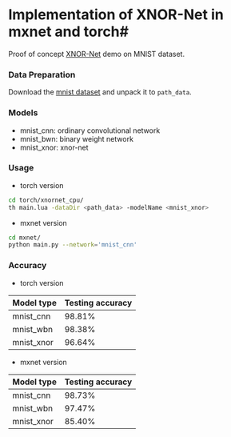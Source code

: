 # Implementation of XNOR-Net in mxnet and torch#

Proof of concept [XNOR-Net](https://github.com/allenai/XNOR-Net.git) demo on MNIST dataset.

### Data Preparation ###
Download the [mnist dataset](http://yann.lecun.com/exdb/mnist/) and unpack it to `path_data`.

### Models ###
* mnist_cnn: ordinary convolutional network
* mnist_bwn: binary weight network
* mnist_xnor: xnor-net

### Usage ###
* torch version
```bash
cd torch/xnornet_cpu/
th main.lua -dataDir <path_data> -modelName <mnist_xnor>
```

* mxnet version
```bash
cd mxnet/
python main.py --network='mnist_cnn'
```
### Accuracy ###
* torch version

| Model type | Testing accuracy |
| ------------ | ----------- |
| mnist_cnn | 98.81% |
| mnist_wbn | 98.38% |
| mnist_xnor | 96.64% |

* mxnet version

| Model type | Testing accuracy |
| ------------ | ----------- |
| mnist_cnn | 98.73% |
| mnist_wbn | 97.47% |
| mnist_xnor | 85.40% |
